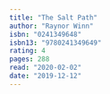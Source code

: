 ```yaml
---
title: "The Salt Path"
author: "Raynor Winn"
isbn: "0241349648"
isbn13: "9780241349649"
rating: 4
pages: 288
read: "2020-02-02"
date: "2019-12-12"
---
```


